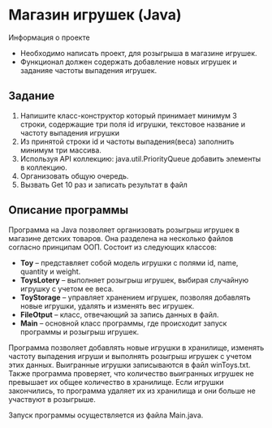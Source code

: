 # Магазин игрушек (Java)

Информация о проекте

* Необходимо написать проект, для розыгрыша в магазине игрушек. 
* Функционал должен содержать добавление новых игрушек и заданияе частоты выпадения игрушек.

## Задание

1. Напишите класс-конструктор который принимает минимум 3 строки, содержащие три поля id игрушки, текстовое название и частоту выпадения игрушки
2. Из принятой строки id и частоты выпадения(веса) заполнить минимум три массива.
3. Используя API коллекцию: java.util.PriorityQueue добавить элементы в коллекцию.
4. Организовать общую очередь. 
5. Вызвать Get 10 раз и записать результат в файл

## Описание программы

Программа на Java позволяет организовать розыгрыш игрушек в магазине детских товаров. Она разделена на несколько файлов согласно принципам ООП. Состоит из следующих классов:

* **Toy** – представляет собой модель игрушки с полями id, name, quantity и weight.
* **ToysLotery** – выполняет розыгрыш игрушек, выбирая случайную игрушку с учетом ее веса.
* **ToyStorage** – управляет хранением игрушек, позволяя добавлять новые игрушки, удалять и изменять вес игрушек.
* **FileOtput** – класс, отвечающий за запись данных в файл.
* **Main** – основной класс программы, где происходит запуск программы и розыгрыш игрушек.

Программа позволяет добавлять новые игрушки в хранилище, изменять частоту выпадения игруши и выполнять розыгрыш игрушек с учетом этих данных. Выигранные игрушки записываются в файл winToys.txt. Также программа проверяет, что количество выигранных игрушек не превышает их общее количество в хранилище. Если игрушки закончились, то программа удаляет их из хранилища и они больше не участвуют в розыгрыше.

Запуск программы осуществляется из файла Main.java.
